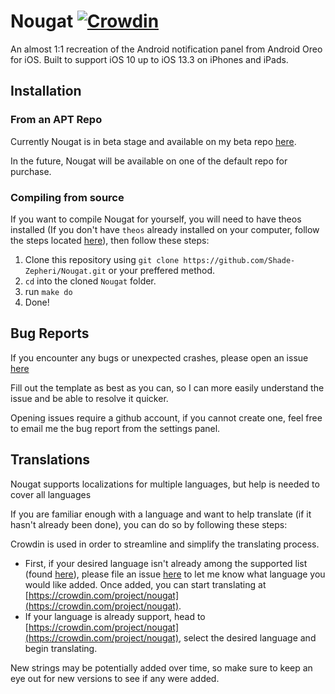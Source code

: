 # Nougat [![Crowdin](https://badges.crowdin.net/nougat/localized.svg)](https://crowdin.com/project/nougat)
An almost 1:1 recreation of the Android notification panel from Android Oreo for iOS. Built to support iOS 10 up to iOS 13.3 on iPhones and iPads.

## Installation
### From an APT Repo
Currently Nougat is in beta stage and available on my beta repo [here](https://shade-zepheri.github.io).

In the future, Nougat will be available on one of the default repo for purchase.

### Compiling from source
If you want to compile Nougat for yourself, you will need to have theos installed (If you don't have `theos` already installed on your computer, follow the steps located [here](https://github.com/theos/theos/wiki/Installation)), then follow these steps:

1. Clone this repository using `git clone https://github.com/Shade-Zepheri/Nougat.git` or your preffered method.
2. `cd` into the cloned `Nougat` folder.
4. run `make do` 
5. Done! 

## Bug Reports

If you encounter any bugs or unexpected crashes, please open an issue [here](https://github.com/Shade-Zepheri/Nougat/issues/new?assignees=&labels=bug&template=bug_report.md&title=)

Fill out the template as best as you can, so I can more easily understand the issue and be able to resolve it quicker.

Opening issues require a github account, if you cannot create one, feel free to email me the bug report from the settings panel.

## Translations

Nougat supports localizations for multiple languages, but help is needed to cover all languages

If you are familiar enough with a language and want to help translate (if it hasn't already been done), you can do so by following these steps:

Crowdin is used in order to streamline and simplify the translating process.
- First, if your desired language isn't already among the supported list (found [here](https://crwd.in/nougat)), please file an issue [here](https://github.com/Shade-Zepheri/Nougat/issues/new?assignees=&labels=enhancement%2C+localization&template=localization-support.md&title=) to let me know what language you would like added. Once added, you can start translating at [https://crowdin.com/project/nougat](https://crowdin.com/project/nougat).
- If your language is already support, head to [https://crowdin.com/project/nougat](https://crowdin.com/project/nougat), select the desired language and begin translating.

New strings may be potentially added over time, so make sure to keep an eye out for new versions to see if any were added.